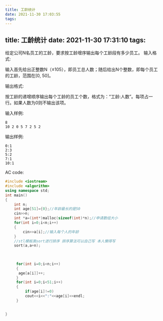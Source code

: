 ```yaml
---
title: 工龄统计
date: 2021-11-30 17:03:55
tags:
---
```

title: 工龄统计
date: 2021-11-30 17:31:10
tags:
---
给定公司N名员工的工龄，要求按工龄增序输出每个工龄段有多少员工。
输入格式:

输入首先给出正整数N（≤105），即员工总人数；随后给出N个整数，即每个员工的工龄，范围在[0, 50]。


输出格式:

按工龄的递增顺序输出每个工龄的员工个数，格式为：“工龄:人数”。每项占一行。如果人数为0则不输出该项。

输入样例:
```
8
10 2 0 5 7 2 5 2
```
输出样例:
```
0:1
2:3
5:2
7:1
10:1
```
AC code:
```c++
#include <iostream>
#include <algorithm>
using namespace std;
int main()
{
    int n;
    int age[51]={0};//年龄最长的是50
    cin>>n;
    int *a=(int*)malloc(sizeof(int)*n);//申请数组大小
    for(int i=0;i<n;i++)
    {
        cin>>a[i];//输入每个人的年龄
    }
    //stl模板类sort进行排序 排序算法可以自己写 本人懒得写
    sort(a,a+n);
    
    
  
     for(int i=0;i<n;i++)
     {
      age[a[i]]++; 
     }
     for(int i=0;i<51;i++)
     {
         if(age[i]!=0)
         cout<<i<<":"<<age[i]<<endl;
     }

    
}
```